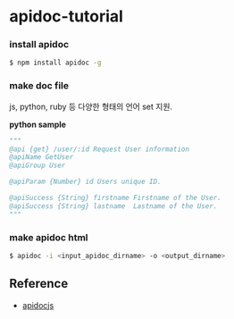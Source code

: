 # apidoc-tutorial

### install apidoc
```bash
$ npm install apidoc -g
```

### make doc file
js, python, ruby 등 다양한 형태의 언어 set 지원.

**python sample**

```python
"""
@api {get} /user/:id Request User information
@apiName GetUser
@apiGroup User

@apiParam {Number} id Users unique ID.

@apiSuccess {String} firstname Firstname of the User.
@apiSuccess {String} lastname  Lastname of the User.
"""
```

### make apidoc html
```bash
$ apidoc -i <input_apidoc_dirname> -o <output_dirname>
```

## Reference
* [apidocjs](http://apidocjs.com/)